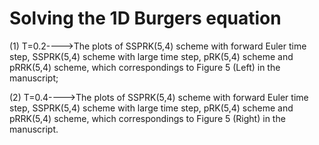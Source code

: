 # Solving the 1D Burgers equation

(1) T=0.2---->The plots of SSPRK(5,4) scheme with forward Euler time step, SSPRK(5,4) scheme with large time step, pRK(5,4) scheme and pRRK(5,4) scheme, which correspondings to Figure 5 (Left) in the manuscript;

(2) T=0.4---->The plots of SSPRK(5,4) scheme with forward Euler time step, SSPRK(5,4) scheme with large time step, pRK(5,4) scheme and pRRK(5,4) scheme, which correspondings to Figure 5 (Right) in the manuscript.
